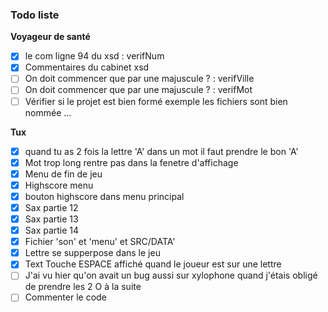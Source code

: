 ### Todo liste

__Voyageur de santé__

  - [x] le com ligne 94 du xsd : verifNum
  - [x] Commentaires du cabinet xsd
  - [ ] On doit commencer que par une majuscule ? : verifVille
  - [ ] On doit commencer que par une majuscule ? : verifMot
  - [ ] Vérifier si le projet est bien formé exemple les fichiers sont bien nommée ... 

__Tux__
  - [x] quand tu as 2 fois la lettre 'A' dans un mot il faut prendre le bon 'A'
  - [x] Mot trop long rentre pas dans la fenetre d'affichage
  - [x] Menu de fin de jeu
  - [x] Highscore menu
  - [x] bouton highscore dans menu principal
  - [x] Sax partie 12
  - [x] Sax partie 13
  - [x] Sax partie 14
  - [x] Fichier 'son' et 'menu' et SRC/DATA'
  - [x] Lettre se supperpose dans le jeu
  - [x] Text Touche ESPACE affiché quand le joueur est sur une lettre
  - [ ] J'ai vu hier qu'on avait un bug aussi sur xylophone quand j'étais obligé de prendre les 2 O à la suite
  - [ ] Commenter le code
